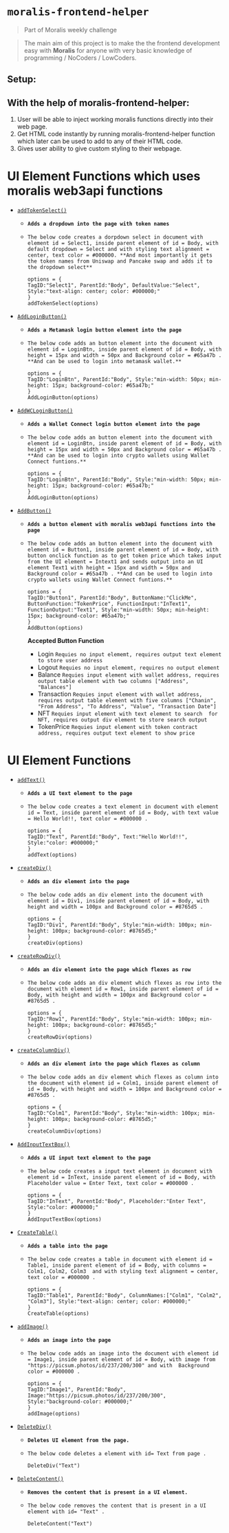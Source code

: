 # `moralis-frontend-helper`
> Part of Moralis weekly challenge 

> The main aim of this project is to make the the frontend development easy with **Moralis** for anyone with very basic knowledge of programming / NoCoders / LowCoders.

## Setup:

## With the help of moralis-frontend-helper:
1. User will be able to inject working moralis functions directly into their web page.  
2. Get HTML code instantly by running moralis-frontend-helper function which later can be used to add to any of their HTML code. 
3. Gives user ability to give custom styling to their webpage.  

# UI Element Functions which uses moralis web3api functions

- [`addTokenSelect()`](#addTokenSelect)
  - **`Adds a dropdown into the page with token names`**
  - `The below code creates a dorpdown select in document with element id = Select1, inside parent element of id = Body, with default dropdown = Select and with styling text alignment = center, text color = #000000. **And most importantly it gets the token names from Uniswap and Pancake swap and adds it to the dropdown select**`
 
    ```
    options = {
    TagID:"Select1", ParentId:"Body", DefaultValue:"Select", Style:"text-align: center; color: #000000;"
    }
    addTokenSelect(options)
    ```

- [`AddLoginButton()`](#AddLoginButton)
  - **`Adds a Metamask login button element into the page`**
  - `The below code adds an button element into the document with element id = LoginBtn, inside parent element of id = Body, with height = 15px and width = 50px and Background color = #65a47b . **And can be used to login into metamask wallet.**`
 
    ```
    options = {
    TagID:"LoginBtn", ParentId:"Body", Style:"min-width: 50px; min-height: 15px; background-color: #65a47b;"
    }
    AddLoginButton(options)
    ```

- [`AddWCLoginButton()`](#AddWCLoginButton)
  - **`Adds a Wallet Connect login button element into the page`**
  - `The below code adds an button element into the document with element id = LoginBtn, inside parent element of id = Body, with height = 15px and width = 50px and Background color = #65a47b . **And can be used to login into crypto wallets using Wallet Connect funtions.**`
 
    ```
    options = {
    TagID:"LoginBtn", ParentId:"Body", Style:"min-width: 50px; min-height: 15px; background-color: #65a47b;"
    }
    AddLoginButton(options)
    ```

- [`AddButton()`](#AddButton)
  - **`Adds a button element with moralis web3api functions into the page`**
  - `The below code adds an button element into the document with element id = Button1, inside parent element of id = Body, with button onclick function as to get token price which takes input from the UI element = Intext1 and sends output into an UI element Text1 with height = 15px and width = 50px and Background color = #65a47b . **And can be used to login into crypto wallets using Wallet Connect funtions.**`
 
    ```
    options = {
    TagID:"Button1", ParentId:"Body", ButtonName:"ClickMe", ButtonFunction:"TokenPrice", FunctionInput:"InText1", FunctionOutput:"Text1", Style:"min-width: 50px; min-height: 15px; background-color: #65a47b;"
    }
    AddButton(options)
    ```
    **Accepted Button Function**
    - Login `Requies no input elememt, requires output text element to store user address`
    - Logout `Requies no input elememt, requires no output element`
    - Balance `Requies input element with wallet address, requires output table element with two columns ["Address", "Balances"]`
    - Transaction `Requies input element with wallet address, requires output table element with five columns ["Chanin", "From Address", "To Address", "Value", "Transaction Date"]`
    - NFT `Requies input element with text element to search  for NFT, requires output div element to store search output`
    - TokenPrice `Requies input element with token contract address, requires output text element to show price`



# UI Element Functions
- [`addText()`](#addText)
  - **`Adds a UI text element to the page`**
  - `The below code creates a text element in document with element id = Text, inside parent element of id = Body, with text value = Hello World!!, text color = #000000 .`
 
    ```
    options = {
    TagID:"Text", ParentId:"Body", Text:"Hello World!!", Style:"color: #000000;"
    }
    addText(options)
    ```
    
- [`createDiv()`](#createDiv)
  - **`Adds an div element into the page`**
  - `The below code adds an div element into the document with element id = Div1, inside parent element of id = Body, with height and width = 100px and Background color = #8765d5 .`
 
    ```
    options = {
    TagID:"Div1", ParentId:"Body", Style:"min-width: 100px; min-height: 100px; background-color: #8765d5;"
    }
    createDiv(options)
    ```

- [`createRowDiv()`](#createRowDiv)
  - **`Adds an div element into the page which flexes as row`**
  - `The below code adds an div element which flexes as row into the document with element id = Row1, inside parent element of id = Body, with height and width = 100px and Background color = #8765d5 .`
 
    ```
    options = {
    TagID:"Row1", ParentId:"Body", Style:"min-width: 100px; min-height: 100px; background-color: #8765d5;"
    }
    createRowDiv(options)
    ```

- [`createColumnDiv()`](#createColumnDiv)
  - **`Adds an div element into the page which flexes as column`**
  - `The below code adds an div element which flexes as column into the document with element id = Colm1, inside parent element of id = Body, with height and width = 100px and Background color = #8765d5 .`
 
    ```
    options = {
    TagID:"Colm1", ParentId:"Body", Style:"min-width: 100px; min-height: 100px; background-color: #8765d5;"
    }
    createColumnDiv(options)
    ```

- [`AddInputTextBox()`](#AddInputTextBox)
  - **`Adds a UI input text element to the page`**
  - `The below code creates a input text element in document with element id = InText, inside parent element of id = Body, with Placeholder value = Enter Text, text color = #000000 .`
 
    ```
    options = {
    TagID:"InText", ParentId:"Body", Placeholder:"Enter Text", Style:"color: #000000;"
    }
    AddInputTextBox(options)
    ```
    
- [`CreateTable()`](#CreateTable)
  - **`Adds a table into the page`**
  - `The below code creates a table in document with element id = Table1, inside parent element of id = Body, with columns = Colm1, Colm2, Colm3  and with styling text alignment = center, text color = #000000 .`
 
    ```
    options = {
    TagID:"Table1", ParentId:"Body", ColumnNames:["Colm1", "Colm2", "Colm3"], Style:"text-align: center; color: #000000;"
    }
    CreateTable(options)
    ```

- [`addImage()`](#addImage)
  - **`Adds an image into the page`**
  - `The below code adds an image into the document with element id = Image1, inside parent element of id = Body, with image from "https://picsum.photos/id/237/200/300" and with  Background color = #000000 .`
 
    ```
    options = {
    TagID:"Image1", ParentId:"Body", Image:"https://picsum.photos/id/237/200/300", Style:"background-color: #000000;"
    }
    addImage(options)
    ```

- [`DeleteDiv()`](#DeleteDiv)
  - **`Deletes UI element from the page.`**
  - `The below code deletes a element with id= Text from page .`
 
    ```
    DeleteDiv("Text")
    ```
    
- [`DeleteContent()`](#DeleteContent)
  - **`Removes the content that is present in a UI element.`**
  - `The below code removes the content that is present in a UI element with id= "Text" .`
 
    ```
    DeleteContent("Text")
    ```




